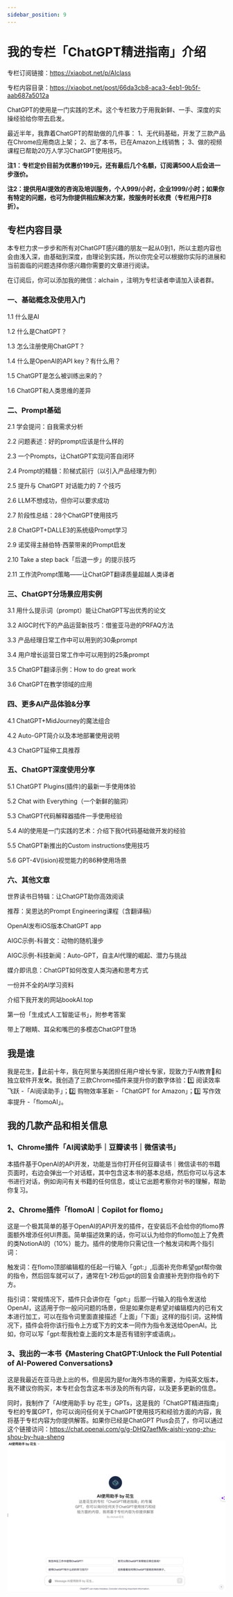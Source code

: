 ```yaml
---
sidebar_position: 9
---
```

# 我的专栏「ChatGPT精进指南」介绍

专栏订阅链接：https://xiaobot.net/p/AIclass

专栏内容目录：https://xiaobot.net/post/66da3cb8-aca3-4eb1-9b5f-aab687a5012a

ChatGPT的使用是一门实践的艺术。这个专栏致力于用我新鲜、一手、深度的实操经验给你带去启发。

最近半年，我靠着ChatGPT的帮助做的几件事：
1、无代码基础，开发了三款产品在Chrome应用商店上架；
2、出了本书，已在Amazon上线销售；
3、做的视频课程已帮助20万人学习ChatGPT使用技巧。

**注1：专栏定价目前为优惠价199元，还有最后几个名额，订阅满500人后会进一步涨价。**

**注2：提供用AI提效的咨询及培训服务，个人999/小时，企业1999/小时；如果你有特定的问题，也可为你提供相应解决方案，按服务时长收费（专栏用户打8折）。**

## 专栏内容目录
本专栏力求一步步和所有对ChatGPT感兴趣的朋友一起从0到1，所以主题内容也会由浅入深，由基础到深度，由理论到实践，所以你完全可以根据你实际的进展和当前面临的问题选择你感兴趣你需要的文章进行阅读。

在订阅后，你可以添加我的微信：alchain ，注明为专栏读者申请加入读者群。

### 一、基础概念及使用入门
1.1 什么是AI

1.2 什么是ChatGPT？

1.3 怎么注册使用ChatGPT？

1.4 什么是OpenAI的API key？有什么用？

1.5 ChatGPT是怎么被训练出来的？

1.6 ChatGPT和人类思维的差异

### 二、Prompt基础
2.1 学会提问：自我需求分析

2.2 问题表述：好的prompt应该是什么样的

2.3 一个Prompts，让ChatGPT实现问答自闭环

2.4 Prompt的精髓：阶梯式前行（以引入产品经理为例）

2.5 提升与 ChatGPT 对话能力的 7 个技巧

2.6 LLM不想成功，但你可以要求成功

2.7 阶段性总结：28个ChatGPT使用技巧

2.8 ChatGPT+DALLE3的系统级Prompt学习

2.9 诺奖得主赫伯特·西蒙带来的Prompt启发

2.10 Take a step back「后退一步」的提示技巧

2.11 工作流Prompt策略——让ChatGPT翻译质量超越人类译者

### 三、ChatGPT分场景应用实例
3.1 用什么提示词（prompt）能让ChatGPT写出优秀的论文

3.2 AIGC时代下的产品运营新技巧：借鉴亚马逊的PRFAQ方法

3.3 产品经理日常工作中可以用到的30条prompt

3.4 用户增长运营日常工作中可以用到的25条prompt

3.5 ChatGPT翻译示例：How to do great work

3.6 ChatGPT在教学领域的应用

### 四、更多AI产品体验&分享
4.1 ChatGPT+MidJourney的魔法组合

4.2 Auto-GPT简介以及本地部署使用说明

4.3 ChatGPT延伸工具推荐

### 五、ChatGPT深度使用分享
5.1 ChatGPT Plugins(插件)的最新一手使用体验

5.2 Chat with Everything（一个新鲜的脑洞）

5.3 ChatGPT代码解释器插件一手使用经验

5.4 AI的使用是一门实践的艺术：介绍下我0代码基础做开发的经验

5.5 ChatGPT新推出的Custom instructions使用技巧

5.6 GPT-4V(ision)视觉能力的86种使用场景

### 六、其他文章
世界读书日特辑：让ChatGPT助你高效阅读

推荐：吴恩达的Prompt Engineering课程（含翻译稿）

OpenAI发布iOS版本ChatGPT app

AIGC示例-科普文：动物的随机漫步

AIGC示例-科技新闻：Auto-GPT，自主AI代理的崛起、潜力与挑战

媒介即讯息：ChatGPT如何改变人类沟通和思考方式

一份并不全的AI学习资料

介绍下我开发的网站bookAI.top

第一份「生成式人工智能证书」，附参考答案

带上了眼睛、耳朵和嘴巴的多模态ChatGPT登场



## 我是谁

我是花生，🚀此前十年，我在阿里与美团担任用户增长专家，现致力于AI教育🤖和独立软件开发🛠️。我创造了三款Chrome插件来提升你的数字体验：1️⃣ 阅读效率飞跃 -「AI阅读助手」；2️⃣ 购物效率革新 -「ChatGPT for Amazon」；3️⃣ 写作效率提升 -「flomoAI」。


## 我的几款产品和相关信息

### 1、Chrome插件「AI阅读助手｜豆瓣读书｜微信读书」

本插件基于OpenAI的API开发，功能是当你打开任何豆瓣读书｜微信读书的书籍页面时，右边会弹出一个对话框，其中包含这本书的基本总结，然后你可以与这本书进行对话，例如询问有关书籍的任何信息，或让它出题考察你对书的理解，帮助你复习。

### 2、Chrome插件「flomoAI｜Copilot for flomo」

这是一个极其简单的基于OpenAI的API开发的插件，在安装后不会给你的flomo界面额外增添任何UI界面。简单描述效果的话，你可以认为给你的flomo加上了免费的类NotionAI的（10%）能力。插件的使用你只需记住一个触发词和两个指引词：

触发词：在flomo顶部编辑框的任起一行输入「gpt:」,后面补充你希望gpt帮你做的指令，然后回车就可以了，通常在1-2秒后gpt的回复会直接补充到你指令的下方。

指引词：常规情况下，插件只会讲你在「gpt:」后那一行输入的指令发送给OpenAI，这适用于你一般问问题的场景，但是如果你是希望对编辑框内的已有文本进行加工，可以在指令词里面直接描述「上面」「下面」这样的指引词，这种情况下，插件会将你该行指令上方或下方的文本一同作为指令发送给OpenAI。比如，你可以写「gpt:帮我检查上面的文本是否有错别字或语病」。

### 3、我出的一本书《Mastering ChatGPT:Unlock the Full Potential of AI-Powered Conversations》

这是我最近在亚马逊上出的书，但是因为是for海外市场的需要，为纯英文版本，我不建议你购买，本专栏会包含这本书涉及的所有内容，以及更多更新的信息。


同时，我制作了「AI使用助手 by 花生」GPTs，这是我的「ChatGPT精进指南」专栏的专属GPT，你可以询问任何关于ChatGPT使用技巧和经验方面的内容，我将基于专栏内容为你提供解答。如果你已经是ChatGPT Plus会员了，你可以通过这个链接访问：https://chat.openai.com/g/g-DHQ7aefMk-aishi-yong-zhu-shou-by-hua-sheng
![AI使用助手](AI使用助手.png)






